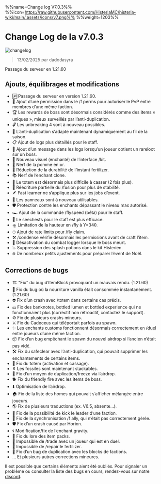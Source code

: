 %%name=Change log V7.0.3%%
%%icon=https://raw.githubusercontent.com/HisteriaMC/histeria-wiki/main/.assets/icons/v7.png%%
%%weight=1203%%

# Change Log de la v7.0.3

![changelog](https://raw.githubusercontent.com/HisteriaMC/histeria-wiki/main/.assets/icons/changelog.png)

> 13/02/2025 par dadodasyra

Passage du serveur en 1.21.60

## Ajouts, équilibrages et modifications

- 🆙 Passage du serveur en version 1.21.60.
- 🏰 Ajout d’une permission dans le /f perms pour autoriser le PvP entre membres d’une même faction.
- 🏆 Les rewards de boss sont désormais considérés comme des items « uniques », mieux surveillés par l’anti-duplication.
- 🔓 Les unbreaking 4 sont à nouveau possibles.
- 🔄 L’anti-duplication s’adapte maintenant dynamiquement au fil de la saison.
- 📋 Ajout de logs plus détaillés pour le staff.
- 🎉 Ajout d’un message dans les logs lorsqu’un joueur obtient un rareloot sur un boss.
- 💫 Nouveau visuel (enchanté) de l’interface /kit.
- 🍎 Nerf de la pomme en or.
- 🌱 Réduction de la durabilité de l’instant fertilizer.
- 📚 Nerf de l’enchant clone.
- 🗿 Le totem est désormais plus difficile à casser (2 fois plus).
- 🔨 Réécriture partielle du /fusion pour plus de stabilité.
- 🪶 Fast learner ne s’applique plus sur les jobs d’event.
- 🎨 Les panneaux sont à nouveau utilisables.
- 🛡 Protection contre les enchants dépassant le niveau max autorisé.
- 🏎️ Ajout de la commande /flyspeed (bêta) pour le staff.
- 🔎 Le seechests pour le staff est plus efficace.
- 🛸 Limitation de la hauteur en /fly à Y=340.
- ⏱ Ajout de rate limits pour /fly claim.
- ⚒️ /condense vérifie désormais les permissions avant de craft l’item.
- 🏹 Désactivation du combat logger lorsque le boss meurt.
- 💥 Suppression des splash potions dans le kit Histerien.
- ❄️ De nombreux petits ajustements pour préparer l’event de Noël.

## Corrections de bugs

- 🏗 "Fix" du bug d’ItemBlock provoquant un mauvais rendu. (1.21.60)
- 🍗 Fix du bug où la nourriture vanilla était consommée instantanément. (1.21.60)
- ⛔ Fix d’un crash avec /totem dans certains cas précis.
- 💵 Fix des banknotes, bottled lumen et bottled experience qui ne fonctionnaient plus (correctif non rétroactif, contactez le support).
- ⚙️ Fix de plusieurs crashs mineurs.
- ⚔️ Fix du Cadeceus qui téléportait parfois au spawn.
- ✨ Les enchants customs fonctionnent désormais correctement en /duel entre joueurs d’une même faction.
- 📦 Fix d’un bug empêchant le spawn du nouvel airdrop si l’ancien n’était pas vidé.
- 🛠️ Fix du safeclear avec l’anti-duplication, qui pouvait supprimer les enchantements de certains items.
- 🏺 Fix du totem (activation et cassage).
- ⚱️ Les fossiles sont maintenant stackables.
- 🚫 Fix d’un moyen de duplication/freeze via l’airdrop.
- 🐕 Fix du friendly fire avec les items de boss.
- ⬇️ Optimisation de l’airdrop.
- 🏠 Fix de la liste des homes qui pouvait s’afficher mélangée entre joueurs.
- 🌎 Fix de plusieurs traductions (ex. V6.5, absente...).
- 🏴 Fix de la possibilité de kick le leader d’une faction.
- 🤝 Fix de la synchronisation /f ally, qui n’était pas correctement gérée.
- 🛡️ Fix d’un crash causé par Horion.
- 🌀 Modification/fix de l’enchant gravity.
- 📜 Fix du lore des item packs.
- 🚷 Impossible de /trade avec un joueur qui est en duel.
- 🤭 Impossible de /repair le fertilizer.
- 🧱 Fix d’un bug de duplication avec les blocks de factions.
- … Et plusieurs autres corrections mineures.

Il est possible que certains éléments aient été oubliés. Pour signaler un problème ou consulter la liste des bugs en cours, rendez-vous sur notre [discord](https://discord.gg/histeria).


